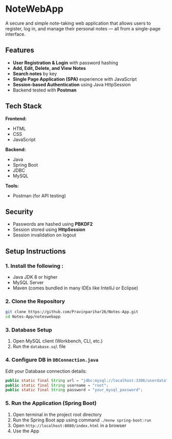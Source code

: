 # NoteWebApp

A secure and simple note-taking web application that allows users to register, log in, and manage their personal notes — all from a single-page interface.

## Features

- **User Registration & Login** with password hashing
- **Add, Edit, Delete, and View Notes**
- **Search notes** by key
- **Single Page Application (SPA)** experience with JavaScript
- **Session-based Authentication** using Java HttpSession
- Backend tested with **Postman**

## Tech Stack

**Frontend:**
- HTML
- CSS
- JavaScript

**Backend:**
- Java
- Spring Boot
- JDBC
- MySQL

**Tools:**
- Postman (for API testing)

## Security

- Passwords are hashed using **PBKDF2**
- Session stored using **HttpSession**
- Session invalidation on logout

## Setup Instructions

### 1. Install the following :

- Java JDK 8 or higher
- MySQL Server
- Maven (comes bundled in many IDEs like IntelliJ or Eclipse)

### 2. Clone the Repository

```bash
git clone https://github.com/Pravinparihar26/Notes-App.git
cd Notes-App/noteswebapp
```

### 3. Database Setup

1. Open MySQL client (Workbench, CLI, etc.)
2. Run the `database.sql` file

### 4. Configure DB in `DBConnection.java`
Edit your Database connection details:

```java
public static final String url = "jdbc:mysql://localhost:3306/userdata";
public static final String username = "root";
public static final String password = "your_mysql_password";
```

### 5. Run the Application (Spring Boot)

1. Open terminal in the project root directory 
2. Run the Spring Boot app using command `./mvnw spring-boot:run`
3. Open `http://localhost:8080/index.html` in a browser
4. Use the App